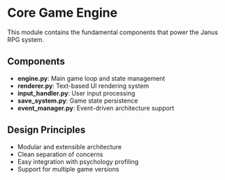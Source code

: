 # Core Game Engine

This module contains the fundamental components that power the Janus RPG system.

## Components

- **engine.py**: Main game loop and state management
- **renderer.py**: Text-based UI rendering system
- **input_handler.py**: User input processing
- **save_system.py**: Game state persistence
- **event_manager.py**: Event-driven architecture support

## Design Principles

- Modular and extensible architecture
- Clean separation of concerns
- Easy integration with psychology profiling
- Support for multiple game versions
